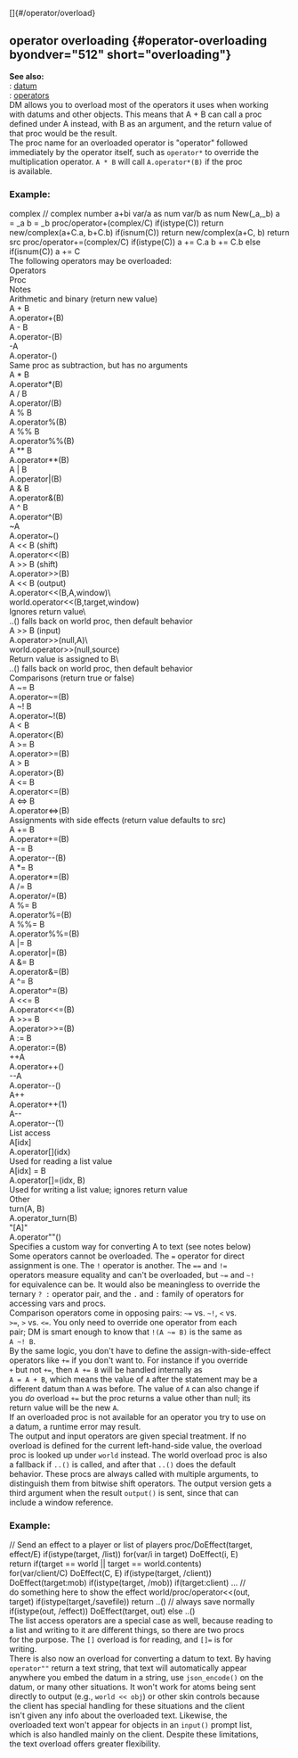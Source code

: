[]{#/operator/overload}    
## operator overloading {#operator-overloading byondver="512" short="overloading"}    
**See also:**    
:   [datum](/ref/datum.md)    
:   [operators](/ref/operator.md)    
DM allows you to overload most of the operators it uses when working    
with datums and other objects. This means that A + B can call a proc    
defined under A instead, with B as an argument, and the return value of    
that proc would be the result.    
The proc name for an overloaded operator is \"operator\" followed    
immediately by the operator itself, such as `operator*` to override the    
multiplication operator. `A * B` will call `A.operator*(B)` if the proc    
is available.    
### Example:    
complex // complex number a+bi var/a as num var/b as num New(\_a,\_b) a    
= \_a b = \_b proc/operator+(complex/C) if(istype(C)) return    
new/complex(a+C.a, b+C.b) if(isnum(C)) return new/complex(a+C, b) return    
src proc/operator+=(complex/C) if(istype(C)) a += C.a b += C.b else    
if(isnum(C)) a += C    
The following operators may be overloaded:    
Operators    
Proc    
Notes    
Arithmetic and binary (return new value)    
A + B    
A.operator+(B)    
A - B    
A.operator-(B)    
-A    
A.operator-()    
Same proc as subtraction, but has no arguments    
A \* B    
A.operator\*(B)    
A / B    
A.operator/(B)    
A % B    
A.operator%(B)    
A %% B    
A.operator%%(B)    
A \*\* B    
A.operator\*\*(B)    
A \| B    
A.operator\|(B)    
A & B    
A.operator&(B)    
A \^ B    
A.operator\^(B)    
\~A    
A.operator\~()    
A \<\< B (shift)    
A.operator\<\<(B)    
A \>\> B (shift)    
A.operator\>\>(B)    
A \<\< B (output)    
A.operator\<\<(B,A,window)\    
world.operator\<\<(B,target,window)    
Ignores return value\    
..() falls back on world proc, then default behavior    
A \>\> B (input)    
A.operator\>\>(null,A)\    
world.operator\>\>(null,source)    
Return value is assigned to B\    
..() falls back on world proc, then default behavior    
Comparisons (return true or false)    
A \~= B    
A.operator\~=(B)    
A \~! B    
A.operator\~!(B)    
A \< B    
A.operator\<(B)    
A \>= B    
A.operator\>=(B)    
A \> B    
A.operator\>(B)    
A \<= B    
A.operator\<=(B)    
A \<=\> B    
A.operator\<=\>(B)    
Assignments with side effects (return value defaults to src)    
A += B    
A.operator+=(B)    
A -= B    
A.operator\--(B)    
A \*= B    
A.operator\*=(B)    
A /= B    
A.operator/=(B)    
A %= B    
A.operator%=(B)    
A %%= B    
A.operator%%=(B)    
A \|= B    
A.operator\|=(B)    
A &= B    
A.operator&=(B)    
A \^= B    
A.operator\^=(B)    
A \<\<= B    
A.operator\<\<=(B)    
A \>\>= B    
A.operator\>\>=(B)    
A := B    
A.operator:=(B)    
++A    
A.operator++()    
\--A    
A.operator\--()    
A++    
A.operator++(1)    
A\--    
A.operator\--(1)    
List access    
A\[idx\]    
A.operator\[\](idx)    
Used for reading a list value    
A\[idx\] = B    
A.operator\[\]=(idx, B)    
Used for writing a list value; ignores return value    
Other    
turn(A, B)    
A.operator_turn(B)    
\"\[A\]\"    
A.operator\"\"()    
Specifies a custom way for converting A to text (see notes below)    
Some operators cannot be overloaded. The `=` operator for direct    
assignment is one. The `!` operator is another. The `==` and `!=`    
operators measure equality and can\'t be overloaded, but `~=` and `~!`    
for equivalence can be. It would also be meaningless to override the    
ternary `? :` operator pair, and the `.` and `:` family of operators for    
accessing vars and procs.    
Comparison operators come in opposing pairs: `~=` vs. `~!`, `<` vs.    
`>=`, `>` vs. `<=`. You only need to override one operator from each    
pair; DM is smart enough to know that `!(A ~= B)` is the same as    
`A ~! B`.    
By the same logic, you don\'t have to define the assign-with-side-effect    
operators like `+=` if you don\'t want to. For instance if you override    
`+` but not `+=`, then `A += B` will be handled internally as    
`A = A + B`, which means the value of `A` after the statement may be a    
different datum than `A` was before. The value of `A` can also change if    
you *do* overload `+=` but the proc returns a value other than null; its    
return value will be the new `A`.    
If an overloaded proc is not available for an operator you try to use on    
a datum, a runtime error may result.    
The output and input operators are given special treatment. If no    
overload is defined for the current left-hand-side value, the overload    
proc is looked up under `world` instead. The world overload proc is also    
a fallback if `..()` is called, and after that `..()` does the default    
behavior. These procs are always called with multiple arguments, to    
distinguish them from bitwise shift operators. The output version gets a    
third argument when the result `output()` is sent, since that can    
include a window reference.    
### Example:    
// Send an effect to a player or list of players proc/DoEffect(target,    
effect/E) if(istype(target, /list)) for(var/i in target) DoEffect(i, E)    
return if(target == world \|\| target == world.contents)    
for(var/client/C) DoEffect(C, E) if(istype(target, /client))    
DoEffect(target:mob) if(istype(target, /mob)) if(target:client) \... //    
do something here to show the effect world/proc/operator\<\<(out,    
target) if(istype(target,/savefile)) return ..() // always save normally    
if(istype(out, /effect)) DoEffect(target, out) else ..()    
The list access operators are a special case as well, because reading to    
a list and writing to it are different things, so there are two procs    
for the purpose. The `[]` overload is for reading, and `[]=` is for    
writing.    
There is also now an overload for converting a datum to text. By having    
`operator""` return a text string, that text will automatically appear    
anywhere you embed the datum in a string, use `json_encode()` on the    
datum, or many other situations. It won\'t work for atoms being sent    
directly to output (e.g., `world << obj`) or other skin controls because    
the client has special handling for these situations and the client    
isn\'t given any info about the overloaded text. Likewise, the    
overloaded text won\'t appear for objects in an `input()` prompt list,    
which is also handled mainly on the client. Despite these limitations,    
the text overload offers greater flexibility.  
